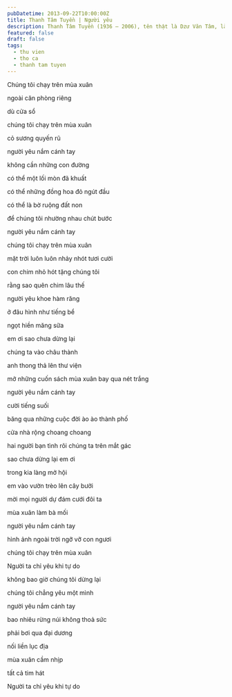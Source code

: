 ```yaml
---
pubDatetime: 2013-09-22T10:00:00Z
title: Thanh Tâm Tuyền | Người yêu
description: Thanh Tâm Tuyền (1936 – 2006), tên thật là Dzư Văn Tâm, là một nhà thơ, nhà văn người Việt nổi tiếng, được biết đến với những cách tân thơ ca táo bạo.
featured: false
draft: false
tags:
  - thu vien
  - tho ca
  - thanh tam tuyen
---
```


Chúng tôi chạy trên mùa xuân

ngoài căn phòng riêng

dù cửa sổ

chúng tôi chạy trên mùa xuân

cỏ sương quyến rũ

người yêu nắm cánh tay

không cần những con đường

có thể một lối mòn đã khuất

có thể những đồng hoa đỏ ngút đầu

có thể là bờ ruộng đất non

để chúng tôi nhường nhau chút bước

người yêu nắm cánh tay

chúng tôi chạy trên mùa xuân

mặt trời luôn luôn nhảy nhót tươi cười

con chim nhỏ hót tặng chúng tôi

rằng sao quên chim lâu thế

người yêu khoe hàm răng

ở đâu hình như tiếng bể

ngọt hiền măng sữa

em ơi sao chưa dừng lại

chúng ta vào châu thành

anh thong thả lên thư viện

mở những cuốn sách mùa xuân bay qua nét trắng

người yêu nắm cánh tay

cười tiếng suối

băng qua những cuộc đời ào ào thành phố

cửa nhà rộng choang choang

hai người bạn tình rõi chúng ta trên mắt gác

sao chưa dừng lại em ơi

trong kia làng mở hội

em vào vườn trèo lên cây bưởi

mời mọi người dự đám cưới đôi ta

mùa xuân làm bà mối

người yêu nắm cánh tay

hình ảnh ngoài trời ngỡ vỡ con ngươi

chúng tôi chạy trên mùa xuân

Người ta chỉ yêu khi tự do

không bao giờ chúng tôi dừng lại

chúng tôi chẳng yêu một mình

người yêu nắm cánh tay

bao nhiêu rừng núi không thoả sức

phải bơi qua đại dương

nối liền lục địa

mùa xuân cầm nhịp

tất cả tim hát

Người ta chỉ yêu khi tự do
